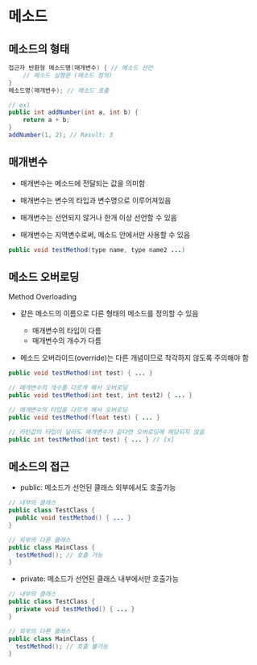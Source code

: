 # 메소드

## 메소드의 형태

```Java
접근자 반환형 메소드명(매개변수) { // 메소드 선언
    // 메소드 실행문 (메소드 정의)
}
메소드명(매개변수); // 메소드 호출

// ex)
public int addNumber(int a, int b) {
    return a + b;
}
addNumber(1, 2); // Result: 3
```

## 매개변수

- 매개변수는 메소드에 전달되는 값을 의미함

- 매개변수는 변수의 타입과 변수명으로 이루어져있음

- 매개변수는 선언되지 않거나 한개 이상 선언할 수 있음

- 매개변수는 지역변수로써, 메소드 안에서만 사용할 수 있음

```Java
public void testMethod(type name, type name2 ...)
```

## 메소드 오버로딩

Method Overloading

- 같은 메소드의 이름으로 다른 형태의 메소드를 정의할 수 있음

  - 매개변수의 타입이 다름
  - 매개변수의 개수가 다름

- 메소드 오버라이드(override)는 다른 개념이므로 착각하지 않도록 주의해야 함

```Java
public void testMethod(int test) { ... }

// 매개변수의 개수를 다르게 해서 오버로딩
public void testMethod(int test, int test2) { ... }

// 매개변수의 타입을 다르게 해서 오버로딩
public void testMethod(float test) { ... }

// 리턴값의 타입이 달라도 매개변수가 같다면 오버로딩에 해당되지 않음
public int testMethod(int test) { ... } // [x]
```

## 메소드의 접근

- public: 메소드가 선언된 클래스 외부에서도 호출가능

```Java
// 내부의 클래스
public class TestClass {
  public void testMethod() { ... }
}

// 외부의 다른 클래스
public class MainClass {
  testMethod(); // 호출 가능
}
```

- private: 메소드가 선언된 클래스 내부에서만 호출가능

```Java
// 내부의 클래스
public class TestClass {
  private void testMethod() { ... }
}

// 외부의 다른 클래스
public class MainClass {
  testMethod(); // 호출 불가능
}
```
